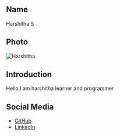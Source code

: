 ## Name
Harshitha S

## Photo
![Harshitha](https://link-to-your-photo.jpg)

## Introduction
Hello,I am harshitha learner and programmer

## Social Media
- [GitHub](https://github.com/Harshitha0066/Harshitha0066)
- [LinkedIn](https://www.linkedin.com/in/harshitha-s-0b110a300)